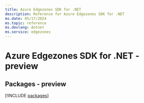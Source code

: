 ```yaml
---
title: Azure Edgezones SDK for .NET
description: Reference for Azure Edgezones SDK for .NET
ms.date: 05/17/2024
ms.topic: reference
ms.devlang: dotnet
ms.service: edgezones
---
```

# Azure Edgezones SDK for .NET - preview
## Packages - preview
[!INCLUDE [packages](edgezones-index.md)]
